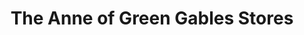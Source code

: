 ---
title: "The Anne of Green Gables Stores"
url: /charlottetown/the-anne-of-green-gables-stores/
shop: gift
---